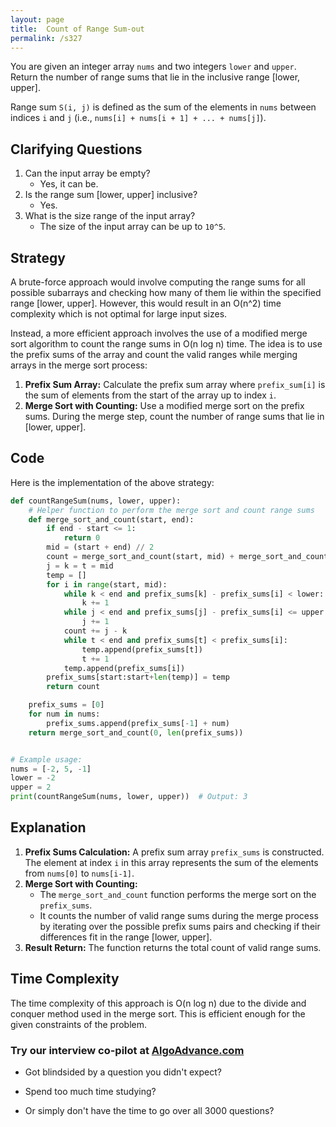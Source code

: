 ```yaml
---
layout: page
title:  Count of Range Sum-out
permalink: /s327
---
```


You are given an integer array `nums` and two integers `lower` and `upper`. Return the number of range sums that lie in the inclusive range [lower, upper].

Range sum `S(i, j)` is defined as the sum of the elements in `nums` between indices `i` and `j` (i.e., `nums[i] + nums[i + 1] + ... + nums[j]`).

## Clarifying Questions

1. Can the input array be empty?
   - Yes, it can be.
2. Is the range sum [lower, upper] inclusive?
   - Yes.
3. What is the size range of the input array?
   - The size of the input array can be up to `10^5`.

## Strategy

A brute-force approach would involve computing the range sums for all possible subarrays and checking how many of them lie within the specified range [lower, upper]. However, this would result in an O(n^2) time complexity which is not optimal for large input sizes.

Instead, a more efficient approach involves the use of a modified merge sort algorithm to count the range sums in O(n log n) time. The idea is to use the prefix sums of the array and count the valid ranges while merging arrays in the merge sort process:

1. **Prefix Sum Array:** Calculate the prefix sum array where `prefix_sum[i]` is the sum of elements from the start of the array up to index `i`.
2. **Merge Sort with Counting:** Use a modified merge sort on the prefix sums. During the merge step, count the number of range sums that lie in [lower, upper].

## Code

Here is the implementation of the above strategy:

```python
def countRangeSum(nums, lower, upper):
    # Helper function to perform the merge sort and count range sums
    def merge_sort_and_count(start, end):
        if end - start <= 1: 
            return 0
        mid = (start + end) // 2
        count = merge_sort_and_count(start, mid) + merge_sort_and_count(mid, end)
        j = k = t = mid
        temp = []
        for i in range(start, mid):
            while k < end and prefix_sums[k] - prefix_sums[i] < lower:
                k += 1
            while j < end and prefix_sums[j] - prefix_sums[i] <= upper:
                j += 1
            count += j - k
            while t < end and prefix_sums[t] < prefix_sums[i]:
                temp.append(prefix_sums[t])
                t += 1
            temp.append(prefix_sums[i])
        prefix_sums[start:start+len(temp)] = temp
        return count

    prefix_sums = [0]
    for num in nums:
        prefix_sums.append(prefix_sums[-1] + num)
    return merge_sort_and_count(0, len(prefix_sums))


# Example usage:
nums = [-2, 5, -1]
lower = -2
upper = 2
print(countRangeSum(nums, lower, upper))  # Output: 3
```

## Explanation

1. **Prefix Sums Calculation:** A prefix sum array `prefix_sums` is constructed. The element at index `i` in this array represents the sum of the elements from `nums[0]` to `nums[i-1]`.
2. **Merge Sort with Counting:** 
    - The `merge_sort_and_count` function performs the merge sort on the `prefix_sums`.
    - It counts the number of valid range sums during the merge process by iterating over the possible prefix sums pairs and checking if their differences fit in the range [lower, upper].
3. **Result Return:** The function returns the total count of valid range sums.

## Time Complexity

The time complexity of this approach is O(n log n) due to the divide and conquer method used in the merge sort. This is efficient enough for the given constraints of the problem.


### Try our interview co-pilot at [AlgoAdvance.com](https://algoAdvance.com)

- Got blindsided by a question you didn't expect?

- Spend too much time studying?

- Or simply don't have the time to go over all 3000 questions?

